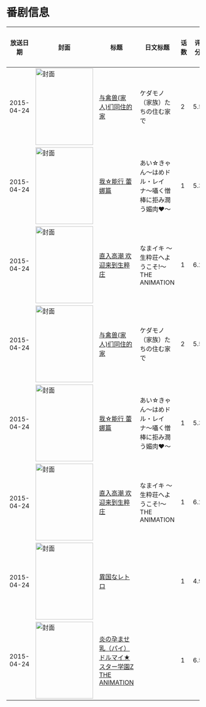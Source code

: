 # 番剧信息

|放送日期|封面|标题|日文标题|话数|评分|评分人数|
|---|---|---|---|---|---|---|
|2015-04-24|<img src="https://bangumi.tv/img/no_icon_subject.png" alt="封面" style="width:150px;height:200px;object-fit:cover;">|[与禽兽(家人)们同住的家](https://bangumi.tv/subject/126174)|ケダモノ（家族）たちの住む家で|2|5.5|264人评分|
|2015-04-24|<img src="https://bangumi.tv/img/no_icon_subject.png" alt="封面" style="width:150px;height:200px;object-fit:cover;">|[我☆能行 蕾娜篇](https://bangumi.tv/subject/130294)|あい☆きゃん～はめドル・レイナ〜囁く憎棒に拒み潤う媚肉♥～|1|5.3|238人评分|
|2015-04-24|<img src="https://bangumi.tv/img/no_icon_subject.png" alt="封面" style="width:150px;height:200px;object-fit:cover;">|[直入高潮 欢迎来到生粹庄](https://bangumi.tv/subject/126187)|なまイキ ～生粋荘へようこそ!～ THE ANIMATION|1|6.2|291人评分|
|2015-04-24|<img src="https://bangumi.tv/img/no_icon_subject.png" alt="封面" style="width:150px;height:200px;object-fit:cover;">|[与禽兽(家人)们同住的家](https://bangumi.tv/subject/126174)|ケダモノ（家族）たちの住む家で|2|5.5|264人评分|
|2015-04-24|<img src="https://bangumi.tv/img/no_icon_subject.png" alt="封面" style="width:150px;height:200px;object-fit:cover;">|[我☆能行 蕾娜篇](https://bangumi.tv/subject/130294)|あい☆きゃん～はめドル・レイナ〜囁く憎棒に拒み潤う媚肉♥～|1|5.3|238人评分|
|2015-04-24|<img src="https://bangumi.tv/img/no_icon_subject.png" alt="封面" style="width:150px;height:200px;object-fit:cover;">|[直入高潮 欢迎来到生粹庄](https://bangumi.tv/subject/126187)|なまイキ ～生粋荘へようこそ!～ THE ANIMATION|1|6.2|291人评分|
|2015-04-24|<img src="https://bangumi.tv/img/no_icon_subject.png" alt="封面" style="width:150px;height:200px;object-fit:cover;">|[異国なレトロ](https://bangumi.tv/subject/126189)||1|4.9|172人评分|
|2015-04-24|<img src="https://bangumi.tv/img/no_icon_subject.png" alt="封面" style="width:150px;height:200px;object-fit:cover;">|[炎の孕ませ乳（パイ）ドルマイ★スター学園Z THE ANIMATION](https://bangumi.tv/subject/126190)||1|6.5|370人评分|

